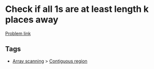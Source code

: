 # Check if all 1s are at least length k places away

[Problem link](https://leetcode.com/problems/check-if-all-1s-are-at-least-length-k-places-away)

## Tags

* [Array scanning](/README.md#Array_scanning) > [Contiguous region](/README.md#Array_scanning-Contiguous_region)
